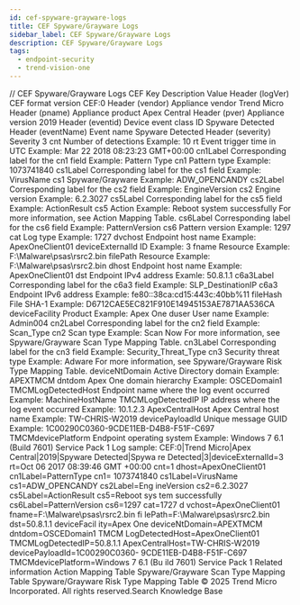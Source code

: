 ```yaml
---
id: cef-spyware-grayware-logs
title: CEF Spyware/Grayware Logs
sidebar_label: CEF Spyware/Grayware Logs
description: CEF Spyware/Grayware Logs
tags:
  - endpoint-security
  - trend-vision-one
---
```


/*<![CDATA[*/ $('#title').html($('meta[name=map-description]').attr('content')); /*]]>*/ CEF Spyware/Grayware Logs CEF Key Description Value Header (logVer) CEF format version CEF:0 Header (vendor) Appliance vendor Trend Micro Header (pname) Appliance product Apex Central Header (pver) Appliance version 2019 Header (eventid) Device event class ID Spyware Detected Header (eventName) Event name Spyware Detected Header (severity) Severity 3 cnt Number of detections Example: 10 rt Event trigger time in UTC Example: Mar 22 2018 08:23:23 GMT+00:00 cn1Label Corresponding label for the cn1 field Example: Pattern Type cn1 Pattern type Example: 1073741840 cs1Label Corresponding label for the cs1 field Example: VirusName cs1 Spyware/Grayware Example: ADW_OPENCANDY cs2Label Corresponding label for the cs2 field Example: EngineVersion cs2 Engine version Example: 6.2.3027 cs5Label Corresponding label for the cs5 field Example: ActionResult cs5 Action Example: Reboot system successfully For more information, see Action Mapping Table. cs6Label Corresponding label for the cs6 field Example: PatternVersion cs6 Pattern version Example: 1297 cat Log type Example: 1727 dvchost Endpoint host name Example: ApexOneClient01 deviceExternalId ID Example: 3 fname Resource Example: F:\\Malware\\psas\\rsrc2.bin filePath Resource Example: F:\\Malware\\psas\\rsrc2.bin dhost Endpoint host name Example: ApexOneClient01 dst Endpoint IPv4 address Examle: 50.8.1.1 c6a3Label Corresponding label for the c6a3 field Example: SLP_DestinationIP c6a3 Endpoint IPv6 address Example: fe80::38ca:cd15:443c:40bb%11 fileHash File SHA-1 Example: D6712CAE5EC821F910E14945153AE7871AA536CA deviceFacility Product Example: Apex One duser User name Example: Admin004 cn2Label Corresponding label for the cn2 field Example: Scan_Type cn2 Scan type Example: Scan Now For more information, see Spyware/Grayware Scan Type Mapping Table. cn3Label Corresponding label for the cn3 field Example: Security_Threat_Type cn3 Security threat type Example: Adware For more information, see Spyware/Grayware Risk Type Mapping Table. deviceNtDomain Active Directory domain Example: APEXTMCM dntdom Apex One domain hierarchy Example: OSCEDomain1 TMCMLogDetectedHost Endpoint name where the log event occurred Example: MachineHostName TMCMLogDetectedIP IP address where the log event occurred Example: 10.1.2.3 ApexCentralHost Apex Central host name Example: TW-CHRIS-W2019 devicePayloadId Unique message GUID Example: 1C00290C0360-9CDE11EB-D4B8-F51F-C697 TMCMdevicePlatform Endpoint operating system Example: Windows 7 6.1 (Build 7601) Service Pack 1 Log sample: CEF:0|Trend Micro|Apex Central|2019|Spyware Detected|Spywa re Detected|3|deviceExternalId=3 rt=Oct 06 2017 08:39:46 GMT +00:00 cnt=1 dhost=ApexOneClient01 cn1Label=PatternType cn1= 1073741840 cs1Label=VirusName cs1=ADW_OPENCANDY cs2Label=Eng ineVersion cs2=6.2.3027 cs5Label=ActionResult cs5=Reboot sys tem successfully cs6Label=PatternVersion cs6=1297 cat=1727 d vchost=ApexOneClient01 fname=F:\\Malware\\psas\\rsrc2.bin fi lePath=F:\\Malware\\psas\\rsrc2.bin dst=50.8.1.1 deviceFacil ity=Apex One deviceNtDomain=APEXTMCM dntdom=OSCEDomain1 TMCM LogDetectedHost=ApexOneClient01 TMCMLogDetectedIP=50.8.1.1 ApexCentralHost=TW-CHRIS-W2019 devicePayloadId=1C00290C0360- 9CDE11EB-D4B8-F51F-C697 TMCMdevicePlatform=Windows 7 6.1 (Bu ild 7601) Service Pack 1 Related information Action Mapping Table Spyware/Grayware Scan Type Mapping Table Spyware/Grayware Risk Type Mapping Table © 2025 Trend Micro Incorporated. All rights reserved.Search Knowledge Base